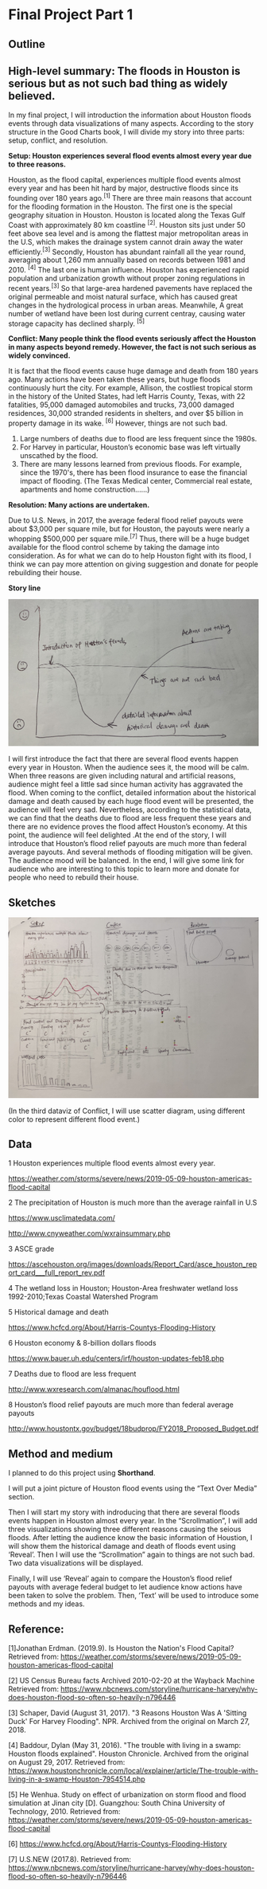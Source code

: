 # Final Project Part 1

## Outline
## High-level summary: The floods in Houston is serious but as not such bad thing as widely believed.

In my final project, I will introduction the information about Houston floods events through data visualizations of many aspects. According to the story structure in the Good Charts book, I will divide my story into three parts: setup, conflict, and resolution.

**Setup: Houston experiences several flood events almost every year due to three reasons.**

Houston, as the flood capital, experiences multiple flood events almost every year and has been hit hard by major, destructive floods since its founding over 180 years ago.<sup>[1]</sup>
There are three main reasons that account for the flooding formation in the Houston. The first one is the special geography situation in Houston. Houston is located along the Texas Gulf Coast with approximately 80 km coastline <sup>[2]</sup>. Houston sits just under 50 feet above sea level and is among the flattest major metropolitan areas in the U.S, which makes the drainage system cannot drain away the water efficiently.<sup>[3]</sup> Secondly, Houston has abundant rainfall all the year round, averaging about 1,260 mm annually based on records between 1981 and 2010. <sup>[4]</sup> The last one is human influence. Houston has experienced rapid population and urbanization growth without proper zoning regulations in recent years.<sup>[3]</sup> So that large-area hardened pavements have replaced the original permeable and moist natural surface, which has caused great changes in the hydrological process in urban areas. Meanwhile, A great number of wetland have been lost during current centray, causing water storage capacity has declined sharply. <sup>[5]</sup>

**Conflict:  Many people think the flood events seriously affect the Houston in many aspects beyond remedy. However, the fact is not such serious as widely convinced.**

It is fact that the flood events cause huge damage and death from 180 years ago. Many actions have been taken these years, but huge floods continuously hurt the city.
For example, Allison, the costliest tropical storm in the history of the United States, had left Harris County, Texas, with 22 fatalities, 95,000 damaged automobiles and trucks, 73,000 damaged residences, 30,000 stranded residents in shelters, and over $5 billion in property damage in its wake. <sup>[6]</sup>
However, things are not such bad.
1. Large numbers of deaths due to flood are less frequent since the 1980s.
2. For Harvey in particular, Houston’s economic base was left virtually unscathed by the flood.
3. There are many lessons learned from previous floods. For example, since the 1970's, there has been flood insurance to ease the financial impact of flooding.  (The Texas Medical center, Commercial real estate, apartments and home construction……)

**Resolution: Many actions are undertaken.**

Due to U.S. News, in 2017, the average federal flood relief payouts were about $3,000 per square mile, but for Houston, the payouts were nearly a whopping $500,000 per square mile.<sup>[7]</sup> Thus, there will be a huge budget available for the flood control scheme by taking the damage into consideration. As for what we can do to help Houston fight with its flood, I think we can pay more attention on giving suggestion and donate for people rebuilding their house.

**Story line**

![storyline](storyline.jpg)

I will first introduce the fact that there are several flood events happen every year in Houston. When the audience sees it, the mood will be calm. When three reasons are given including natural and artificial reasons, audience might feel a little sad since human activity has aggravated the flood. When coming to the conflict, detailed information about the historical damage and death caused by each huge flood event will be presented, the audience will feel very sad. Nevertheless, according to the statistical data, we can find that the deaths due to flood are less frequent these years and there are no evidence proves the flood affect Houston’s economy. At this point, the audience will feel delighted .At the end of the story, I will introduce that Houston’s flood relief payouts are much more than federal average payouts. And several methods of flooding mitigation will be given. The audience mood will be balanced. In the end, I will give some link for audience who are interesting to this topic to learn more and donate for people who need to rebuild their house.

## Sketches

![sketches](sketch.jpg)

(In the third dataviz of Conflict, I will use scatter diagram, using different color to represent different flood event.)


## Data

1 Houston experiences multiple flood events almost every year.

https://weather.com/storms/severe/news/2019-05-09-houston-americas-flood-capital

2 The precipitation of Houston is much more than the average rainfall in U.S

https://www.usclimatedata.com/

http://www.cnyweather.com/wxrainsummary.php

3 ASCE grade

https://ascehouston.org/images/downloads/Report_Card/asce_houston_report_card___full_report_rev.pdf

4 The wetland loss in Houston; Houston-Area freshwater wetland loss 1992-2010;Texas Coastal Watershed Program 

5 Historical damage and death

https://www.hcfcd.org/About/Harris-Countys-Flooding-History

6 Houston economy & 8-billion dollars floods

https://www.bauer.uh.edu/centers/irf/houston-updates-feb18.php

7 Deaths due to flood are less frequent

http://www.wxresearch.com/almanac/houflood.html

8 Houston’s flood relief payouts are much more than federal average payouts

http://www.houstontx.gov/budget/18budprop/FY2018_Proposed_Budget.pdf


## Method and medium
I planned to do this project using **Shorthand**.

I will put a joint picture of Houston flood events using the “Text Over Media” section.

Then I will start my story with indroducing that there are several floods events happen in Houston almost every year. In the “Scrollmation”, I will add three visualizations showing three different reasons causing the seious floods. 
After letting the audience know the basic information of Houstion, I will show them the historical damage and death of floods event using ‘Reveal’.  Then I will use the “Scrollmation” again to things are not such bad. Two data visualizations will be displayed.

Finally, I will use ‘Reveal’ again to compare the Houston’s flood relief payouts with average federal budget to let audience know actions have been taken to solve the problem. Then, ‘Text’ will be used to introduce some methods and my ideas.

## Reference:
[1]Jonathan Erdman. (2019.9). Is Houston the Nation's Flood Capital? 
Retrieved from: https://weather.com/storms/severe/news/2019-05-09-houston-americas-flood-capital

[2] US Census Bureau facts Archived 2010-02-20 at the Wayback Machine
Retrieved from: https://www.nbcnews.com/storyline/hurricane-harvey/why-does-houston-flood-so-often-so-heavily-n796446

[3] Schaper, David (August 31, 2017). "3 Reasons Houston Was A 'Sitting Duck' For Harvey Flooding". NPR. Archived from the original on March 27, 2018.

[4] Baddour, Dylan (May 31, 2016). "The trouble with living in a swamp: Houston floods explained". Houston Chronicle. Archived from the original on August 29, 2017.
Retrieved from: https://www.houstonchronicle.com/local/explainer/article/The-trouble-with-living-in-a-swamp-Houston-7954514.php

[5] He Wenhua. Study on effect of urbanization on storm flood and flood simulation at Jinan city [D]. Guangzhou: South China University of Technology, 2010. 
Retrieved from: https://weather.com/storms/severe/news/2019-05-09-houston-americas-flood-capital

[6] https://www.hcfcd.org/About/Harris-Countys-Flooding-History

[7] U.S.NEW (2017.8). 
Retrieved from: https://www.nbcnews.com/storyline/hurricane-harvey/why-does-houston-flood-so-often-so-heavily-n796446
